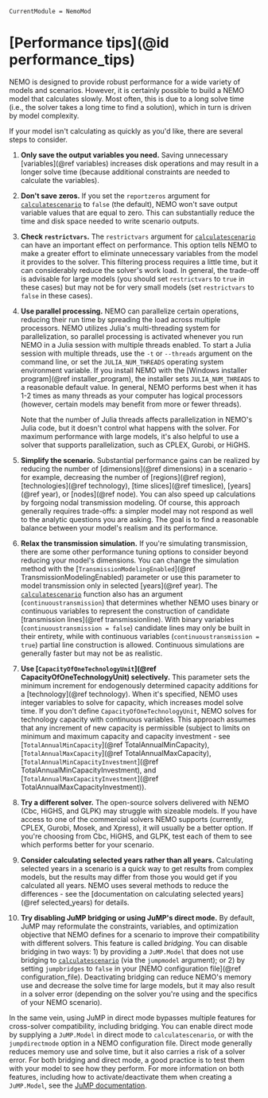 ```@meta
CurrentModule = NemoMod
```
# [Performance tips](@id performance_tips)

NEMO is designed to provide robust performance for a wide variety of models and scenarios. However, it is certainly possible to build a NEMO model that calculates slowly. Most often, this is due to a long solve time (i.e., the solver takes a long time to find a solution), which in turn is driven by model complexity.

If your model isn't calculating as quickly as you'd like, there are several steps to consider.

1. **Only save the output variables you need.** Saving unnecessary [variables](@ref variables) increases disk operations and may result in a longer solve time (because additional constraints are needed to calculate the variables).

2. **Don't save zeros.** If you set the `reportzeros` argument for [`calculatescenario`](@ref) to `false` (the default), NEMO won't save output variable values that are equal to zero. This can substantially reduce the time and disk space needed to write scenario outputs.

3. **Check `restrictvars`.** The `restrictvars` argument for [`calculatescenario`](@ref) can have an important effect on performance. This option tells NEMO to make a greater effort to eliminate unnecessary variables from the model it provides to the solver. This filtering process requires a little time, but it can considerably reduce the solver's work load. In general, the trade-off is advisable for large models (you should set `restrictvars` to `true` in these cases) but may not be for very small models (set `restrictvars` to `false` in these cases).

4. **Use parallel processing.** NEMO can parallelize certain operations, reducing their run time by spreading the load across multiple processors. NEMO utilizes Julia's multi-threading system for parallelization, so parallel processing is activated whenever you run NEMO in a Julia session with multiple threads enabled. To start a Julia session with multiple threads, use the `-t` or `--threads` argument on the command line, or set the `JULIA_NUM_THREADS` operating system environment variable. If you install NEMO with the [Windows installer program](@ref installer_program), the installer sets `JULIA_NUM_THREADS` to a reasonable default value. In general, NEMO performs best when it has 1-2 times as many threads as your computer has logical processors (however, certain models may benefit from more or fewer threads).

   Note that the number of Julia threads affects parallelization in NEMO's Julia code, but it doesn't control what happens with the solver. For maximum performance with large models, it's also helpful to use a solver that supports parallelization, such as CPLEX, Gurobi, or HiGHS.

5. **Simplify the scenario.** Substantial performance gains can be realized by reducing the number of [dimensions](@ref dimensions) in a scenario - for example, decreasing the number of [regions](@ref region), [technologies](@ref technology), [time slices](@ref timeslice), [years](@ref year), or [nodes](@ref node). You can also speed up calculations by forgoing nodal transmission modeling. Of course, this approach generally requires trade-offs: a simpler model may not respond as well to the analytic questions you are asking. The goal is to find a reasonable balance between your model's realism and its performance.

6. **Relax the transmission simulation.** If you're simulating transmission, there are some other performance tuning options to consider beyond reducing your model's dimensions. You can change the simulation method with the [`TransmissionModelingEnabled`](@ref TransmissionModelingEnabled) parameter or use this parameter to model transmission only in selected [years](@ref year). The [`calculatescenario`](@ref) function also has an argument (`continuoustransmission`) that determines whether NEMO uses binary or continuous variables to represent the construction of candidate [transmission lines](@ref transmissionline). With binary variables (`continuoustransmission = false`) candidate lines may only be built in their entirety, while with continuous variables (`continuoustransmission = true`) partial line construction is allowed. Continuous simulations are generally faster but may not be as realistic.

7. **Use [`CapacityOfOneTechnologyUnit`](@ref CapacityOfOneTechnologyUnit) selectively.** This parameter sets the minimum increment for endogenously determined capacity additions for a [technology](@ref technology). When it's specified, NEMO uses integer variables to solve for capacity, which increases model solve time. If you don't define `CapacityOfOneTechnologyUnit`, NEMO solves for technology capacity with continuous variables. This approach assumes that any increment of new capacity is permissible (subject to limits on minimum and maximum capacity and capacity investment - see [`TotalAnnualMinCapacity`](@ref TotalAnnualMinCapacity), [`TotalAnnualMaxCapacity`](@ref TotalAnnualMaxCapacity), [`TotalAnnualMinCapacityInvestment`](@ref TotalAnnualMinCapacityInvestment), and [`TotalAnnualMaxCapacityInvestment`](@ref TotalAnnualMaxCapacityInvestment)).

8. **Try a different solver.** The open-source solvers delivered with NEMO (Cbc, HiGHS, and GLPK) may struggle with sizeable models. If you have access to one of the commercial solvers NEMO supports (currently, CPLEX, Gurobi, Mosek, and Xpress), it will usually be a better option. If you're choosing from Cbc, HiGHS, and GLPK, test each of them to see which performs better for your scenario.

9. **Consider calculating selected years rather than all years.** Calculating selected years in a scenario is a quick way to get results from complex models, but the results may differ from those you would get if you calculated all years. NEMO uses several methods to reduce the differences - see the [documentation on calculating selected years](@ref selected_years) for details.

10. **Try disabling JuMP bridging or using JuMP's direct mode.** By default, JuMP may reformulate the constraints, variables, and optimization objective that NEMO defines for a scenario to improve their compatibility with different solvers. This feature is called *bridging*. You can disable bridging in two ways: 1) by providing a `JuMP.Model` that does not use bridging to [`calculatescenario`](@ref) (via the `jumpmodel` argument); or 2) by setting `jumpbridges` to `false` in your [NEMO configuration file](@ref configuration_file). Deactivating bridging can reduce NEMO's memory use and decrease the solve time for large models, but it may also result in a solver error (depending on the solver you're using and the specifics of your NEMO scenario).

   In the same vein, using JuMP in direct mode bypasses multiple features for cross-solver compatibility, including bridging. You can enable direct mode by supplying a `JuMP.Model` in direct mode to `calculatescenario`, or with the `jumpdirectmode` option in a NEMO configuration file. Direct mode generally reduces memory use and solve time, but it also carries a risk of a solver error. For both bridging and direct mode, a good practice is to test them with your model to see how they perform. For more information on both features, including how to activate/deactivate them when creating a `JuMP.Model`, see the [JuMP documentation](https://jump.dev/JuMP.jl/stable/).
